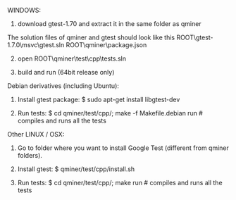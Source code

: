 WINDOWS:

1) download gtest-1.70 and extract it in the same folder as qminer

The solution files of qminer and gtest should look like this
ROOT\gtest-1.7.0\msvc\gtest.sln
ROOT\qminer\package.json

2) open ROOT\qminer\test\cpp\tests.sln

3) build and run (64bit release only)



Debian derivatives (including Ubuntu):

1) Install gtest package:
 $ sudo apt-get install libgtest-dev

2) Run tests:
 $ cd qminer/test/cpp/; make -f Makefile.debian run    # compiles and runs all the tests



Other LINUX / OSX:

1) Go to folder where you want to install Google Test (different from qminer folders).

2) Install gtest:
 $ qminer/test/cpp/install.sh

3) Run tests:
 $ cd qminer/test/cpp/; make run    # compiles and runs all the tests
